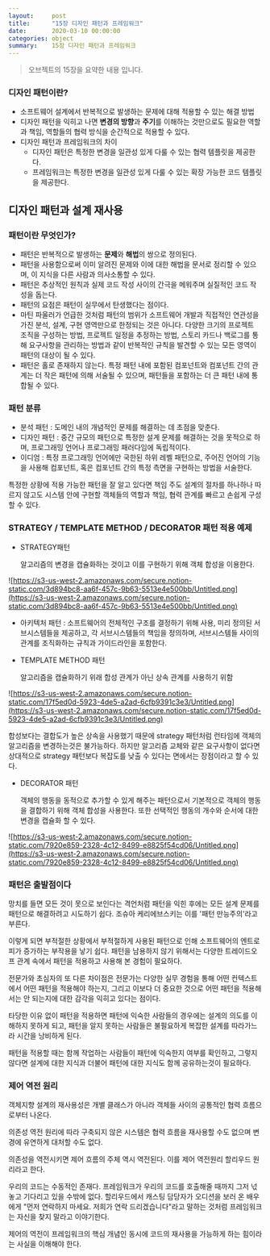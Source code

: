 ```yaml
---
layout:     post
title:      "15장 디자인 패턴과 프레임워크"
date:       2020-03-10 00:00:00
categories: object
summary:    15장 디자인 패턴과 프레임워크
---
```


> 오브젝트의 15장을 요약한 내용 입니다.

### 디자인 패턴이란?

- 소프트웨어 설계에서 반복적으로 발생하는 문제에 대해 적용할 수 있는 해결 방법
- 디자인 패턴을 익히고 나면 **변경의 방향**과 **주기**를 이해하는 것만으로도 필요한 역할과 책임, 역할들의 협력 방식을 순간적으로 적용할 수 있다.
- 디자인 패턴과 프레임워크의 차이
    - 디자인 패턴은 특정한 변경을 일관성 있게 다룰 수 있는 협력 템플릿을 제공한다.
    - 프레임워크는 특정한 변경을 일관성 있게 다룰 수 있는 확장 가능한 코드 템플릿을 제공한다.

## 디자인 패턴과 설계 재사용

### 패턴이란 무엇인가?

- 패턴은 반복적으로 발생하는 **문제**와 **해법**의 쌍으로 정의된다.
- 패턴을 사용함으로써 이미 알려진 문제와 이에 대한 해법을 문서로 정리할 수 있으며, 
이 지식을 다른 사람과 의사소통할 수 있다.
- 패턴은 추상적인 원칙과 실제 코드 작성 사이의 간극을 메워주며 실질적인 코드 작성을 돕는다.
- 패턴의 요점은 패턴이 실무에서 탄생했다는 점이다.
- 마틴 파울러가 언급한 것처럼 패턴의 범위가 소프트웨어 개발과 직접적인 연관성을 가진 분석, 설계, 구현 영역만으로 한정되는 것은 아니다. 
다양한 크기의 프로젝트 조직을 구성하는 방법, 프로젝트 일정을 추정하는 방법, 스토리 카드나 백로그를 통해 요구사항을 관리하는 방법과 같이 반복적인 규칙을 발견할 수 있는 모든 영역이 패턴의 대상이 될 수 있다.
- 패턴은 홀로 존재하지 않는다. 특정 패턴 내에 포함된 컴포넌트와 컴포넌트 간의 관계는 더 작은 패턴에 의해 서술될 수 있으며, 패턴들을 포함하는 더 큰 패턴 내에 통합될 수 있다.

### 패턴 분류

- 분석 패턴 : 도메인 내의 개념적인 문제를 해결하는 데 초점을 맞춘다.
- 디자인 패턴 : 중간 규모의 패턴으로 특정한 설계 문제를 해결하는 것을 못적으로 하며, 프로그래밍 언어나 프로그래밍 패러다임에 독립적이다.
- 이디엄 : 특정 프로그래밍 언어에만 국한된 하위 레벨 패턴으로, 주어진 언어의 기능을 사용해 컴포넌트, 혹은 컴포넌트 간의 특정 측면을 구현하는 방법을 서술한다.

특정한 상황에 적용 가능한 패턴을 잘 알고 있다면 책임 주도 설계의 절차를 하나하나 따르지 않고도 시스템 안에 구현할 객체들의 역할과 책임, 협력 관계를 빠르고 손쉽게 구성할 수 있다. 

### STRATEGY / TEMPLATE METHOD / DECORATOR 패턴 적용 예제

- STRATEGY패턴

    알고리즘의 변경을 캡슐화하는 것이고 이를 구현하기 위해 객체 합성을 이용한다. 

![https://s3-us-west-2.amazonaws.com/secure.notion-static.com/3d894bc8-aa6f-457c-9b63-5513e4e500bb/Untitled.png](https://s3-us-west-2.amazonaws.com/secure.notion-static.com/3d894bc8-aa6f-457c-9b63-5513e4e500bb/Untitled.png)

- 아키텍처 패턴 : 소프트웨어의 전체적인 구조를 결정하기 위해 사용, 미리 정의된 서브시스템들을 제공하고, 각 서브시스템들의 책임을 정의하며, 서브시스템들 사이의 관계를 조직화하는 규칙과 가이드라인을 포함한다.
- TEMPLATE METHOD 패턴

    알고리즘을 캡슐화하기 위래 합성 관계가 아닌 상속 관계를 사용하기 위함

![https://s3-us-west-2.amazonaws.com/secure.notion-static.com/17f5ed0d-5923-4de5-a2ad-6cfb9391c3e3/Untitled.png](https://s3-us-west-2.amazonaws.com/secure.notion-static.com/17f5ed0d-5923-4de5-a2ad-6cfb9391c3e3/Untitled.png)

합성보다는 결합도가 높은 상속을 사용했기 때문에 strategy 패턴처럼 런타임에 객체의 알고리즘을 변경하는것은 불가능하다. 하지만 알고리즘 교체와 같은 요구사항이 없다면 상대적으로 strategy  패턴보다 복잡도를 낮출 수 있다는 면에서는 장점이라고 할 수 있다. 

- DECORATOR 패턴

    객체의 행동을 동적으로 추가할 수 있게 해주는 패턴으로서 기본적으로 객체의 행동을 결합하기 위해 객체 합성을 사용한다. 또한 선택적인 행동의 개수와 순서에 대한 변경을 캡슐화 할 수 있다. 

![https://s3-us-west-2.amazonaws.com/secure.notion-static.com/7920e859-2328-4c12-8499-e8825f54cd06/Untitled.png](https://s3-us-west-2.amazonaws.com/secure.notion-static.com/7920e859-2328-4c12-8499-e8825f54cd06/Untitled.png)

### 패턴은 출발점이다

망치를 들면 모든 것이 못으로 보인다는 격언처럼 패턴을 익힌 후에는 모든 설계 문제를 패턴으로 해결하려고 시도하기 쉽다. 조슈아 케리에브스키는 이를 '패턴 만능주의'라고 부른다. 

이렇게 되면 부적절한 상황에서 부적절하게 사용된 패턴으로 인해 소프트웨어의 엔트로피가 증가하는 부작용을 낳기 쉽다. 패턴을 남용하지 않기 위해서는 다양한 트레이드오프 관계 속에서 패턴을 적용하고 사용해 본 경험이 필요하다. 

전문가와 초심자의 또 다른 차이점은 전문가는 다양한 실무 경험을 통해 어떤 컨텍스트에서 어떤 패턴을 적용해야 하는지, 그리고 이보다 더 중요한 것으로 어떤 패턴을 적용해서는 안 되는지에 대한 감각을 익히고 있다는 점이다. 

타당한 이유 없이 패턴을 적용하면 패턴에 익숙한 사람들의 경우에는 설계의 의도를 이해하지 못하게 되고, 패턴을 알지 못하는 사람들은 불필요하게 복잡한 설계를 따라가느라 시간을 낭비하게 된다. 

패턴을 적용할 때는 함께 작업하는 사람들이 패턴에 익숙한지 여부를 확인하고, 그렇지 않다면 설계에 대한 지식과 더불어 패턴에 대한 지식도 함께 공유하는것이 필요하다. 

### 제어 역전 원리

객체지향 설계의 재사용성은 개별 클래스가 아니라 객체들 사이의 공통적인 협력 흐름으로부터 나온다. 

의존성 역전 원리에 따라 구축되지 않은 시스템은 협력 흐름을 재사용할 수도 없으며 변경에 유연하게 대처할 수도 없다. 

의존성을 역전시키면 제어 흐름의 주체 역시 역전된다. 이를 제어 역전원리 할리우드 원리라고 한다. 

우리의 코드는 수동적인 존재다. 프레임워크가 우리의 코드를 호출해줄 때까지 그저 넋 놓고 기다리고 있을 수밖에 없다. 할리우드에서 캐스팅 담당자가 오디션을 보러 온 배우에게 "먼저 연락하지 마세요. 저희가 연락 드리겠습니다"라고 말하는 것처럼 프레임워크는 자신을 찾지 말라고 이야기한다. 

제어의 역전이 프레임워크의 핵심 개념인 동시에 코드의 재사용을 가능하게 하는 힘이라는 사실을 이해해야 한다.